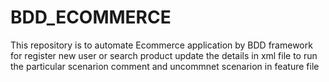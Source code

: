 # BDD_ECOMMERCE
This repository is to automate Ecommerce application by BDD framework
for register new user or search product update the details in xml file
to run the particular scenarion comment and uncommnet scenarion in feature file
